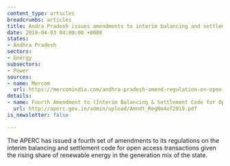 ```yaml
---
content_type: articles
breadcrumbs: articles
title: Andra Pradesh issues amendments to interim balancing and settlement regulations
date: 2019-04-03 04:00:00 +0000
states:
- Andhra Pradesh
sectors:
- Energy
subsectors:
- Power
sources:
- name: Mercom
  url: https://mercomindia.com/andhra-pradesh-amend-regulation-on-open-access/
details:
- name: Fourth Amendment to (Interim Balancing & Settlement Code for Open Access Transactions)
  url: http://aperc.gov.in/admin/upload/Amndt_RegNo4of2019.pdf
is_newsletter: false

---
```

The APERC has issued a fourth set of amendments to its regulations on the interim balancing and settlement code for open access transactions given the rising share of renewable energy in the generation mix of the state.
